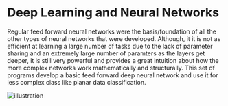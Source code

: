 # Deep Learning and Neural Networks
Regular feed forward neural networks were the basis/foundation of all the other types of neural networks that were developed. Although, it  it is not as efficient at learning a large number of tasks due to the lack of parameter sharing and an extremely large number of paramters as the layers get deeper, it is still very powerful and provides a great intuition about how the more complex networks work mathematically and structurally. This set of programs develop a basic feed forward deep neural network and use it for less complex class like planar data classification.


![illustration](images/Neural%20network.png)
